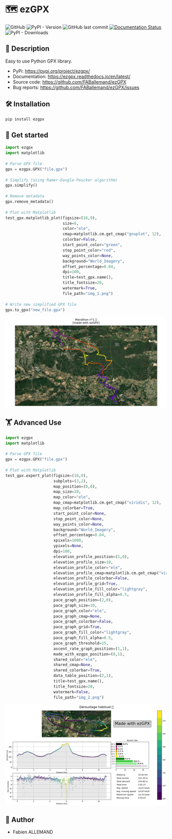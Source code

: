 # 🗺️ ezGPX

![GitHub](https://img.shields.io/github/license/FABallemand/ezGPX)
![PyPI - Version](https://img.shields.io/pypi/v/ezgpx)
![GitHub last commit](https://img.shields.io/github/last-commit/FABallemand/ezGPX/main)
[![Documentation Status](https://readthedocs.org/projects/ezgpx/badge/?version=latest)](https://ezgpx.readthedocs.io/en/latest/?badge=latest)
![PyPI - Downloads](https://img.shields.io/pypi/dm/ezgpx)
<!-- ![CI](https://github.com/FABallemand/ezGPX/actions/workflows/ci.yml/badge.svg?event=push) -->

## 🔎 Description
Easy to use Python GPX library.

- PyPi: https://pypi.org/project/ezgpx/
- Documentation: https://ezgpx.readthedocs.io/en/latest/
- Source code: https://github.com/FABallemand/ezGPX
- Bug reports: https://github.com/FABallemand/ezGPX/issues

## 🛠️ Installation

```bash
pip install ezgpx
```

## 🏁 Get started

```python
import ezgpx
import matplotlib

# Parse GPX file
gpx = ezgpx.GPX("file.gpx")

# Simplify (using Ramer-Dougle-Peucker algorithm)
gpx.simplify()

# Remove metadata
gpx.remove_metadata()

# Plot with Matplotlib
test_gpx.matplotlib_plot(figsize=(16,9),
                         size=6,
                         color="ele",
                         cmap=matplotlib.cm.get_cmap("gnuplot", 12),
                         colorbar=False,
                         start_point_color="green",
                         stop_point_color="red",
                         way_points_color=None,
                         background="World_Imagery",
                         offset_percentage=0.04,
                         dpi=100,
                         title=test_gpx.name(),
                         title_fontsize=20,
                         watermark=True,
                         file_path="img_1.png")

# Write new simplified GPX file
gpx.to_gpx("new_file.gpx")
```
![](img/matplotlib_plot_1.jpg)

## 🏋️ Advanced Use

```python
import ezgpx
import matplotlib

# Parse GPX file
gpx = ezgpx.GPX("file.gpx")

# Plot with Matplotlib
test_gpx.expert_plot(figsize=(16,9),
                     subplots=(3,2),
                     map_position=(0,0),
                     map_size=10,
                     map_color="ele",
                     map_cmap=matplotlib.cm.get_cmap("viridis", 12),
                     map_colorbar=True,
                     start_point_color=None,
                     stop_point_color=None,
                     way_points_color=None,
                     background="World_Imagery",
                     offset_percentage=0.04,
                     xpixels=1000,
                     ypixels=None,
                     dpi=100,
                     elevation_profile_position=(1,0),
                     elevation_profile_size=10,
                     elevation_profile_color="ele",
                     elevation_profile_cmap=matplotlib.cm.get_cmap("viridis", 12),
                     elevation_profile_colorbar=False,
                     elevation_profile_grid=True,
                     elevation_profile_fill_color="lightgray",
                     elevation_profile_fill_alpha=0.5,
                     pace_graph_position=(2,0),
                     pace_graph_size=10,
                     pace_graph_color="ele",
                     pace_graph_cmap=None,
                     pace_graph_colorbar=False,
                     pace_graph_grid=True,
                     pace_graph_fill_color="lightgray",
                     pace_graph_fill_alpha=0.5,
                     pace_graph_threshold=15,
                     ascent_rate_graph_position=(1,1),
                     made_with_ezgpx_position=(0,1),
                     shared_color="ele",
                     shared_cmap=None,
                     shared_colorbar=True,
                     data_table_position=(2,1),
                     title=test_gpx.name(),
                     title_fontsize=20,
                     watermark=False,
                     file_path="img_2.png")
```
![](img/expert_plot_1.jpg)

## 👤 Author
- Fabien ALLEMAND
